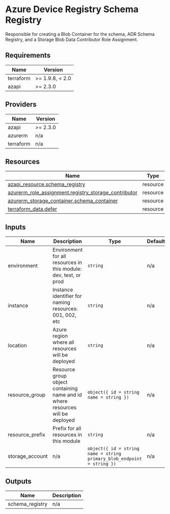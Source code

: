 <!-- BEGIN_TF_DOCS -->
<!-- markdown-table-prettify-ignore-start -->
# Azure Device Registry Schema Registry

Responsible for creating a Blob Container for the schema, ADR Schema Registry, and a
Storage Blob Data Contributor Role Assignment.

## Requirements

| Name | Version |
|------|---------|
| terraform | >= 1.9.8, < 2.0 |
| azapi | >= 2.3.0 |

## Providers

| Name | Version |
|------|---------|
| azapi | >= 2.3.0 |
| azurerm | n/a |
| terraform | n/a |

## Resources

| Name | Type |
|------|------|
| [azapi_resource.schema_registry](https://registry.terraform.io/providers/Azure/azapi/latest/docs/resources/resource) | resource |
| [azurerm_role_assignment.registry_storage_contributor](https://registry.terraform.io/providers/hashicorp/azurerm/latest/docs/resources/role_assignment) | resource |
| [azurerm_storage_container.schema_container](https://registry.terraform.io/providers/hashicorp/azurerm/latest/docs/resources/storage_container) | resource |
| [terraform_data.defer](https://registry.terraform.io/providers/hashicorp/terraform/latest/docs/resources/data) | resource |

## Inputs

| Name | Description | Type | Default | Required |
|------|-------------|------|---------|:--------:|
| environment | Environment for all resources in this module: dev, test, or prod | `string` | n/a | yes |
| instance | Instance identifier for naming resources: 001, 002, etc | `string` | n/a | yes |
| location | Azure region where all resources will be deployed | `string` | n/a | yes |
| resource\_group | Resource group object containing name and id where resources will be deployed | ```object({ id = string name = string })``` | n/a | yes |
| resource\_prefix | Prefix for all resources in this module | `string` | n/a | yes |
| storage\_account | n/a | ```object({ id = string name = string primary_blob_endpoint = string })``` | n/a | yes |

## Outputs

| Name | Description |
|------|-------------|
| schema\_registry | n/a |
<!-- markdown-table-prettify-ignore-end -->
<!-- END_TF_DOCS -->
